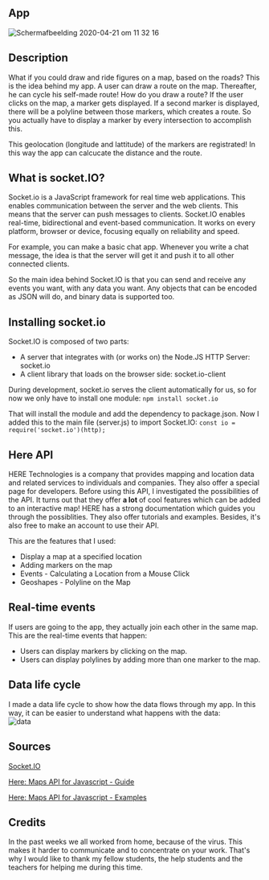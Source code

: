 ## App
![Schermafbeelding 2020-04-21 om 11 32 16](https://user-images.githubusercontent.com/45489420/79850128-c1b5cd00-83c3-11ea-946b-e4d46a933bd0.png)

## Description
What if you could draw and ride figures on a map, based on the roads? This is the idea behind my app. A user can draw a route on the map. Thereafter, he can cycle his self-made route! How do you draw a route? If the user clicks on the map, a marker gets displayed. If a second marker is displayed, there will be a polyline between those markers, which creates a route. So you actually have to display a marker by every intersection to accomplish this.

This geolocation (longitude and lattitude) of the markers are registrated! In this way the app can calcucate the distance and the route.


## What is socket.IO?
Socket.io is a JavaScript framework for real time web applications. This enables communication between the server and the web clients. This means that the server can push messages to clients. 
Socket.IO enables real-time, bidirectional and event-based communication. It works on every platform, browser or device, focusing equally on reliability and speed.

For example, you can make a basic chat app. Whenever you write a chat message, the idea is that the server will get it and push it to all other connected clients.

So the main idea behind Socket.IO is that you can send and receive any events you want, with any data you want. Any objects that can be encoded as JSON will do, and binary data is supported too.

## Installing socket.io
Socket.IO is composed of two parts:
* A server that integrates with (or works on) the Node.JS HTTP Server: socket.io
* A client library that loads on the browser side: socket.io-client

During development, socket.io serves the client automatically for us, so for now we only have to install one module:
` npm install socket.io `

That will install the module and add the dependency to package.json. Now I added this to the main file (server.js) to import Socket.IO:
` const io = require('socket.io')(http); `


## Here API
HERE Technologies is a company that provides mapping and location data and related services to individuals and companies. They also offer a special page for developers. Before using this API, I investigated the possibilities of the API. It turns out that they offer <b> a lot </b> of cool features which can be added to an interactive map! HERE has a strong documentation which guides you through the possiblities. They also offer tutorials and examples. Besides, it's also free to make an account to use their API. 

This are the features that I used:
* Display a map at a specified location
* Adding markers on the map
* Events - Calculating a Location from a Mouse Click
* Geoshapes - Polyline on the Map


## Real-time events
If users are going to the app, they actually join each other in the same map. This are the real-time events that happen:
* Users can display markers by clicking on the map.
* Users can display polylines by adding more than one marker to the map.


## Data life cycle
I made a data life cycle to show how the data flows through my app. In this way, it can be easier to understand what happens with the data:
<br>
![data](https://user-images.githubusercontent.com/45489420/79700623-566edc80-8297-11ea-9e2b-df8e2d335720.png)

## Sources 
[Socket.IO](https://socket.io/)

[Here: Maps API for Javascript - Guide](https://developer.here.com/documentation/maps/3.1.14.0/dev_guide/index.html)

[Here: Maps API for Javascript - Examples](https://developer.here.com/documentation/examples/maps-js)

## Credits
In the past weeks we all worked from home, because of the virus. This makes it harder to communicate and to concentrate on your work. That's why I would like to thank my fellow students, the help students and the teachers for helping me during this time.
